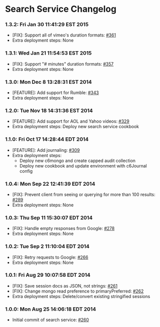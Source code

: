 # Search Service Changelog

### 1.3.2: Fri Jan 30 11:41:29 EST 2015
* [FIX]: Support all of vimeo's duration formats: [#361](https://github.com/cinema6/cwrx/pull/361)
* Extra deployment steps: None

### 1.3.1: Wed Jan 21 11:54:53 EST 2015
* [FIX]: Support "# minutes" duration formats: [#357](https://github.com/cinema6/cwrx/pull/357)
* Extra deployment steps: None

### 1.3.0: Mon Dec  8 13:28:31 EST 2014
* [FEATURE]: Add support for Rumble: [#343](https://github.com/cinema6/cwrx/pull/343)
* Extra deployment steps: None

### 1.2.0: Tue Nov 18 14:31:36 EST 2014
* [FEATURE]: Add support for AOL and Yahoo videos: [#329](https://github.com/cinema6/cwrx/pull/329)
* Extra deployment steps: Deploy new search service cookbook

### 1.1.0: Fri Oct 17 14:28:44 EDT 2014
* [FEATURE]: Add journaling: [#309](https://github.com/cinema6/cwrx/pull/309)
* Extra deployment steps:
    * Deploy new c6mongo and create capped audit collection
    * Deploy new cookbook and update environment with c6Journal config

### 1.0.4: Mon Sep 22 12:41:39 EDT 2014
* [FIX]: Prevent client from seeing or querying for more than 100 results: [#289](https://github.com/cinema6/cwrx/pull/289)
* Extra deployment steps: None

### 1.0.3: Thu Sep 11 15:30:07 EDT 2014
* [FIX]: Handle empty responses from Google: [#278](https://github.com/cinema6/cwrx/pull/278)
* Extra deployment steps: None

### 1.0.2: Tue Sep  2 11:10:04 EDT 2014
* [FIX]: Retry requests to Google: [#266](https://github.com/cinema6/cwrx/pull/266)
* Extra deployment steps: None

### 1.0.1: Fri Aug 29 10:07:58 EDT 2014
* [FIX]: Save session docs as JSON, not strings: [#261](https://github.com/cinema6/cwrx/pull/261)
* [FIX]: Change mongo read preference to primaryPreferred: [#262](https://github.com/cinema6/cwrx/pull/262)
* Extra deployment steps: Delete/convert existing stringified sessions

### 1.0.0: Mon Aug 25 14:06:18 EDT 2014
* Initial commit of search service: [#260](https://github.com/cinema6/cwrx/pull/260)
